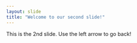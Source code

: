 ```yaml
---
layout: slide
title: "Welcome to our second slide!"
---
```

This is the 2nd slide.
Use the left arrow to go back!
